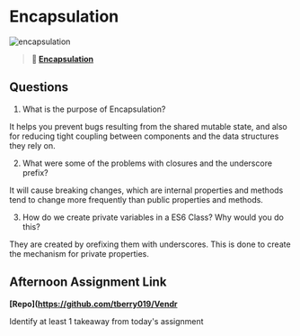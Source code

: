 # Encapsulation

![encapsulation](https://bcw.blob.core.windows.net/public/img/journals/5838157482080222)

> **📖 [Encapsulation](https://codeworksacademy.com/fs-student-guide/resources/wk3/02-Encapsulation)**

## Questions

1. What is the purpose of Encapsulation?

It helps you prevent bugs resulting from the shared mutable state, and also for reducing tight coupling between components and the data structures they rely on.

2. What were some of the problems with closures and the underscore prefix?

It will cause breaking changes, which are internal properties and methods tend to change more frequently than public properties and methods. 

3. How do we create private variables in a ES6 Class? Why would you do this?

They are created by orefixing them with underscores. This is done to create the mechanism for private properties.

## Afternoon Assignment Link

**[Repo](https://github.com/tberry019/Vendr**

Identify at least 1 takeaway from today's assignment
